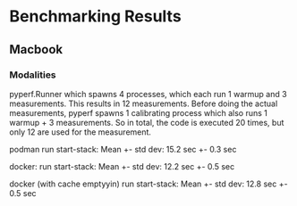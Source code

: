 # Benchmarking Results

## Macbook

### Modalities

pyperf.Runner which spawns 4 processes, which each run 1 warmup and 3 measurements.
This results in 12 measurements.
Before doing the actual measurements, pyperf spawns 1 calibrating process which also runs 1 warmup + 3 measurements.
So in total, the code is executed 20 times, but only 12 are used for the measurement.

podman
run start-stack: Mean +- std dev: 15.2 sec +- 0.3 sec

docker:
run start-stack: Mean +- std dev: 12.2 sec +- 0.5 sec

docker (with cache emptyyin)
run start-stack: Mean +- std dev: 12.8 sec +- 0.5 sec
